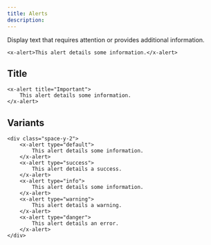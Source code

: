 ```yaml
---
title: Alerts
description:
---
```


Display text that requires attention or provides additional information.

```blade-component-code
<x-alert>This alert details some information.</x-alert>
```

## Title

```blade-component-code
<x-alert title="Important">
    This alert details some information.
</x-alert>
```

## Variants

```blade-component-code
<div class="space-y-2">
    <x-alert type="default">
        This alert details some information.
    </x-alert>
    <x-alert type="success">
        This alert details a success.
    </x-alert>
    <x-alert type="info">
        This alert details some information.
    </x-alert>
    <x-alert type="warning">
        This alert details a warning.
    </x-alert>
    <x-alert type="danger">
        This alert details an error.
    </x-alert>
</div>
```
